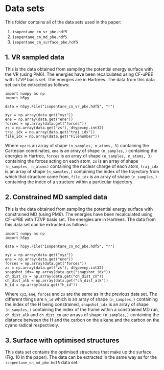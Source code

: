 # Data sets

This folder contains all of the data sets used in the paper:

1. `isopentane_cn_vr_pbe.hdf5`
2. `isopentane_cn_md_pbe.hdf5` 
3. `isopentane_cn_surface_pbe.hdf5`

## 1. VR sampled data 

This is the data obtained from sampling the potential energy surface with the VR (using PM6). The energies have been recalculated using CF-uPBE with TZVP basis set. The energies are in Hartrees. The data from this data set can be extracted as follows:

```
import numpy as np
import h5py

data = h5py.File("isopentane_cn_vr_pbe.hdf5", "r")

xyz = np.array(data.get("xyz"))
ene = np.array(data.get("ene"))
forces = np.array(data.get("forces"))
zs = np.array(data.get("zs"), dtype=np.int32)
traj_idx = np.array(data.get("traj_idx"))
file_idx = np.array(data.get("Filenumber"))
```

Where `xyz` is an array of shape `(n_samples, n_atoms, 3)` containing the Cartesian coordinates, `ene` is an array of shape `(n_samples,)` containing the energies in Hartree, `forces` is an array of shape `(n_samples, n_atoms, 3)` containing the forces acting on each atom, `zs` is an array of shape `(n_samples, n_atoms)` containing the nuclear charge of each atom, `traj_idx` is an array of shape `(n_samples,)` containing the index of the trajectory from which that structure came from, `file_idx` is an array of shape `(n_samples,)` containing the index of a structure within a particular trajectory.

## 2. Constrained MD sampled data

This is the data obtained from sampling the potential energy surface with constrained MD (using PM6). The energies have been recalculated using CF-uPBE with TZVP basis set. The energies are in Hartrees. The data from this data set can be extracted as follows: 

```
import numpy as np
import h5py

data = h5py.File("isopentane_cn_md_pbe.hdf5", "r")

xyz = np.array(data.get("xyz"))
ene = np.array(data.get("ene"))
forces = np.array(data.get("forces"))
zs = np.array(data.get("zs"), dtype=np.int32)
snapshot_idx= np.array(data.get("snapshot_idx"))
ch_dist_cn = np.array(data.get("ch_dist_cn"))
ch_dist_alk = np.array(data.get("ch_dist_alk"))
h_id = np.array(data.get("h_id"))
```

Where `xyz`, `ene`, `forces` and `zs` are the same as in the previous data set. The different things are `h_id` which is an array of shape `(n_samples,)` containing the index of the H being constrained, `snapshot_idx` is an array of shape `(n_samples,)` containing the index of the frame within a constrained MD run, `ch_dist_alk` and `ch_dist_cn` are arrays of shape `(n_samples,)` containing the distance between the H and the carbon on the alkane and the carbon on the cyano radical respectively.

## 3. Surface with optimised structures 

This data set contains the optimised structures that make up the surface (Fig. 10 in the paper). The data can be extracted in the same way as for the `isopentane_cn_md_pbe.hdf5` data set.
